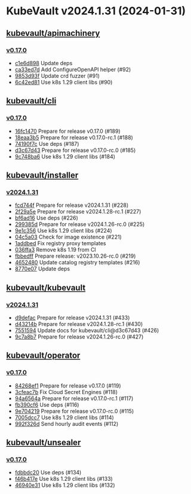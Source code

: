 # KubeVault v2024.1.31 (2024-01-31)


## [kubevault/apimachinery](https://github.com/kubevault/apimachinery)

### [v0.17.0](https://github.com/kubevault/apimachinery/releases/tag/v0.17.0)

- [c1e6d898](https://github.com/kubevault/apimachinery/commit/c1e6d898) Update deps
- [ca33ed7d](https://github.com/kubevault/apimachinery/commit/ca33ed7d) Add ConfigureOpenAPI helper (#92)
- [9853d93f](https://github.com/kubevault/apimachinery/commit/9853d93f) Update crd fuzzer (#91)
- [6c42ed81](https://github.com/kubevault/apimachinery/commit/6c42ed81) Use k8s 1.29 client libs (#90)



## [kubevault/cli](https://github.com/kubevault/cli)

### [v0.17.0](https://github.com/kubevault/cli/releases/tag/v0.17.0)

- [16fc1470](https://github.com/kubevault/cli/commit/16fc1470) Prepare for release v0.17.0 (#189)
- [18eaa3b5](https://github.com/kubevault/cli/commit/18eaa3b5) Prepare for release v0.17.0-rc.1 (#188)
- [74190f7c](https://github.com/kubevault/cli/commit/74190f7c) Use deps (#187)
- [d3c67d43](https://github.com/kubevault/cli/commit/d3c67d43) Prepare for release v0.17.0-rc.0 (#185)
- [9c748ba6](https://github.com/kubevault/cli/commit/9c748ba6) Use k8s 1.29 client libs (#184)



## [kubevault/installer](https://github.com/kubevault/installer)

### [v2024.1.31](https://github.com/kubevault/installer/releases/tag/v2024.1.31)

- [fcd744f](https://github.com/kubevault/installer/commit/fcd744f) Prepare for release v2024.1.31 (#228)
- [2f29a5e](https://github.com/kubevault/installer/commit/2f29a5e) Prepare for release v2024.1.28-rc.1 (#227)
- [bf6ad16](https://github.com/kubevault/installer/commit/bf6ad16) Use deps (#226)
- [299385d](https://github.com/kubevault/installer/commit/299385d) Prepare for release v2024.1.26-rc.0 (#225)
- [9e1c356](https://github.com/kubevault/installer/commit/9e1c356) Use k8s 1.29 client libs (#224)
- [04c5a03](https://github.com/kubevault/installer/commit/04c5a03) Check for image existence (#221)
- [1addbed](https://github.com/kubevault/installer/commit/1addbed) Fix registry proxy templates
- [036ffa3](https://github.com/kubevault/installer/commit/036ffa3) Remove k8s 1.19 from CI
- [fbbedff](https://github.com/kubevault/installer/commit/fbbedff) Prepare release: v2023.10.26-rc.0 (#219)
- [4652480](https://github.com/kubevault/installer/commit/4652480) Update catalog registry templates (#216)
- [8770e07](https://github.com/kubevault/installer/commit/8770e07) Update deps



## [kubevault/kubevault](https://github.com/kubevault/kubevault)

### [v2024.1.31](https://github.com/kubevault/kubevault/releases/tag/v2024.1.31)

- [d9defac](https://github.com/kubevault/kubevault/commit/d9defac) Prepare for release v2024.1.31 (#433)
- [d43214b](https://github.com/kubevault/kubevault/commit/d43214b) Prepare for release v2024.1.28-rc.1 (#430)
- [7551594](https://github.com/kubevault/kubevault/commit/7551594) Update docs for kubevault/cli@d3c67d43 (#426)
- [9c7a8b7](https://github.com/kubevault/kubevault/commit/9c7a8b7) Prepare for release v2024.1.26-rc.0 (#427)



## [kubevault/operator](https://github.com/kubevault/operator)

### [v0.17.0](https://github.com/kubevault/operator/releases/tag/v0.17.0)

- [84268ef1](https://github.com/kubevault/operator/commit/84268ef1) Prepare for release v0.17.0 (#119)
- [3cfeac7b](https://github.com/kubevault/operator/commit/3cfeac7b) Fix Cloud Secret Engines (#118)
- [94a6564a](https://github.com/kubevault/operator/commit/94a6564a) Prepare for release v0.17.0-rc.1 (#117)
- [fb390cf6](https://github.com/kubevault/operator/commit/fb390cf6) Use deps (#116)
- [9e704219](https://github.com/kubevault/operator/commit/9e704219) Prepare for release v0.17.0-rc.0 (#115)
- [7005dcc7](https://github.com/kubevault/operator/commit/7005dcc7) Use k8s 1.29 client libs (#114)
- [992f326d](https://github.com/kubevault/operator/commit/992f326d) Send hourly audit events (#112)



## [kubevault/unsealer](https://github.com/kubevault/unsealer)

### [v0.17.0](https://github.com/kubevault/unsealer/releases/tag/v0.17.0)

- [fdbbdc20](https://github.com/kubevault/unsealer/commit/fdbbdc20) Use deps (#134)
- [f46b417e](https://github.com/kubevault/unsealer/commit/f46b417e) Use k8s 1.29 client libs (#133)
- [46940e31](https://github.com/kubevault/unsealer/commit/46940e31) Use k8s 1.29 client libs (#132)



